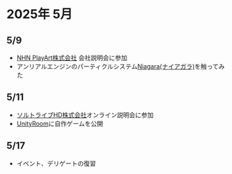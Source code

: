 # 2025年 5月
## 5/9
- [NHN PlayArt株式会社](https://recruit.nhn-japan.com/recruits/playart/3815458064683071922) 会社説明会に参加
- アンリアルエンジンのパーティクルシステム[Niagara(ナイアガラ)](https://dev.epicgames.com/documentation/ja-jp/unreal-engine/overview-of-niagara-effects-for-unreal-engine)を触ってみた
## 5/11
- [ソルトライブHD株式会社](http://www.sol-tribe.net/)オンライン説明会に参加
- [UnityRoom](https://unityroom.com/games/soratanaka_2dshooting)に自作ゲームを公開
## 5/17
- イベント、デリゲートの復習
